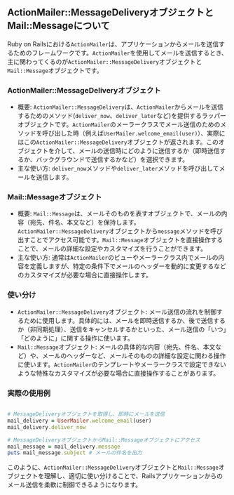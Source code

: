 ## ActionMailer::MessageDeliveryオブジェクトとMail::Messageについて

Ruby on Railsにおける`ActionMailer`は、アプリケーションからメールを送信するためのフレームワークです。`ActionMailer`を使用してメールを送信するとき、主に関わってくるのが`ActionMailer::MessageDelivery`オブジェクトと`Mail::Message`オブジェクトです。

### ActionMailer::MessageDeliveryオブジェクト

- 概要: `ActionMailer::MessageDelivery`は、`ActionMailer`からメールを送信するためのメソッド(`deliver_now`、`deliver_later`など)を提供するラッパーオブジェクトです。`ActionMailer`のメーラークラスでメール送信のためのメソッドを呼び出した時（例えば`UserMailer.welcome_email(user)`）、実際にはこの`ActionMailer::MessageDelivery`オブジェクトが返されます。このオブジェクトを介して、メールの送信時にどのように送信するか（即時送信するか、バックグラウンドで送信するかなど）を選択できます。
- 主な使い方: `deliver_now`メソッドや`deliver_later`メソッドを呼び出してメールを送信します。

### Mail::Messageオブジェクト

- 概要: `Mail::Message`は、メールそのものを表すオブジェクトで、メールの内容（宛先、件名、本文など）を保持します。`ActionMailer::MessageDelivery`オブジェクトから`message`メソッドを呼び出すことでアクセス可能です。`Mail::Message`オブジェクトを直接操作することで、メールの詳細な設定やカスタマイズを行うことができます。
- 主な使い方: 通常は`ActionMailer`のビューやメーラークラス内でメールの内容を定義しますが、特定の条件下でメールのヘッダーを動的に変更するなどのカスタマイズが必要な場合に直接操作します。

### 使い分け

- `ActionMailer::MessageDelivery`オブジェクト: メール送信の流れを制御するために使用します。具体的には、メールを即時送信するか、後で送信するか（非同期処理）、送信をキャンセルするかといった、メール送信の「いつ」「どのように」に関する操作に使います。
- `Mail::Message`オブジェクト: メールの具体的な内容（宛先、件名、本文など）や、メールのヘッダーなど、メールそのものの詳細な設定に関わる操作に使います。`ActionMailer`のテンプレートやメーラークラスで設定できないような特殊なカスタマイズが必要な場合に直接操作することがあります。

### 実際の使用例

```ruby

# MessageDeliveryオブジェクトを取得し、即時にメールを送信
mail_delivery = UserMailer.welcome_email(user)
mail_delivery.deliver_now

# MessageDeliveryオブジェクトからMail::Messageオブジェクトにアクセス
mail_message = mail_delivery.message
puts mail_message.subject # メールの件名を出力

```

このように、`ActionMailer::MessageDelivery`オブジェクトと`Mail::Message`オブジェクトを理解し、適切に使い分けることで、Railsアプリケーションからのメール送信を柔軟に制御できるようになります。